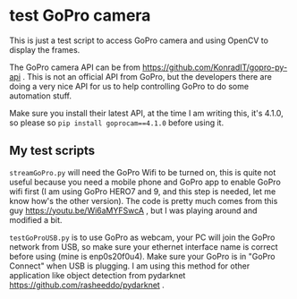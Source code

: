 # test GoPro camera

This is just a test script to access GoPro camera and using OpenCV to display the frames.

The GoPro camera API can be from https://github.com/KonradIT/gopro-py-api . This is not an official API from GoPro, but the developers there are doing a very nice API for us to help controlling GoPro to do some automation stuff.

Make sure you install their latest API, at the time I am writing this, it's 4.1.0, so please so `pip install goprocam==4.1.0` before using it.

## My test scripts

`streamGoPro.py` will need the GoPro Wifi to be turned on, this is quite not useful because you need a mobile phone and GoPro app to enable GoPro wifi first (I am using GoPro HERO7 and 9, and this step is needed, let me know how's the other version). The code is pretty much comes from this guy https://youtu.be/Wi6aMYFSwcA , but I was playing around and modified a bit.

`testGoProUSB.py` is to use GoPro as webcam, your PC will join the GoPro network from USB, so make sure your ethernet interface name is correct before using (mine is enp0s20f0u4). Make sure your GoPro is in "GoPro Connect" when USB is plugging. I am using this method for other application like object detection from pydarknet https://github.com/rasheeddo/pydarknet .